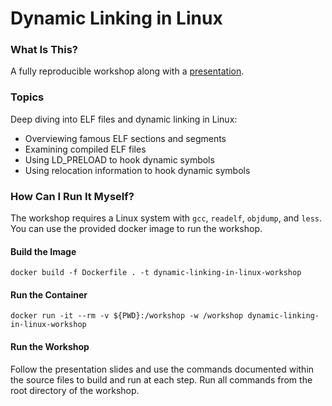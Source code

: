 # Dynamic Linking in Linux

### What Is This?

A fully reproducible workshop along with a [presentation](https://docs.google.com/presentation/d/1OjgcYJoBmHl0yh0PTpbpv5GndQ3uGH4kTk1ez8OWep0/edit?usp=sharing).

### Topics

Deep diving into ELF files and dynamic linking in Linux:
* Overviewing famous ELF sections and segments
* Examining compiled ELF files
* Using LD_PRELOAD to hook dynamic symbols
* Using relocation information to hook dynamic symbols

### How Can I Run It Myself?

The workshop requires a Linux system with `gcc`, `readelf`, `objdump`, and `less`.
You can use the provided docker image to run the workshop.

#### Build the Image

`docker build -f Dockerfile . -t dynamic-linking-in-linux-workshop`

#### Run the Container

`docker run -it --rm -v ${PWD}:/workshop -w /workshop dynamic-linking-in-linux-workshop`

#### Run the Workshop

Follow the presentation slides and use the commands documented within the source files to build and run at each step.
Run all commands from the root directory of the workshop.
